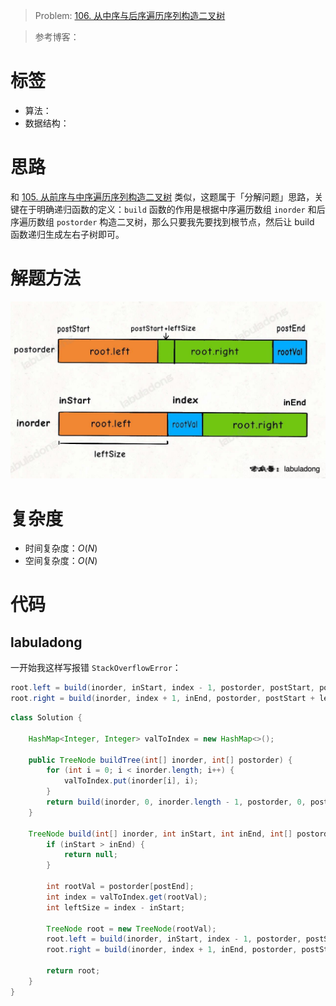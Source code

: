 <!--
 * @Auther: zth
 * @Date: 2024-03-04 10:51:47
 * @LastEditTime: 2024-03-09 19:38:14
 * @Description:
-->

> Problem: [106. 从中序与后序遍历序列构造二叉树](https://leetcode.cn/problems/construct-binary-tree-from-inorder-and-postorder-traversal/)

> 参考博客：

# 标签

- 算法：
- 数据结构：

# 思路

和 [105. 从前序与中序遍历序列构造二叉树](105_从前序与中序遍历序列构造二叉树.md) 类似，这题属于「分解问题」思路，关键在于明确递归函数的定义：`build` 函数的作用是根据中序遍历数组 `inorder` 和后序遍历数组 `postorder` 构造二叉树，那么只要我先要找到根节点，然后让 build 函数递归生成左右子树即可。

# 解题方法

![从中序和后序中根节点和左右子树起始索引的确定](从中序和后序中根节点和左右子树起始索引的确定.png)

# 复杂度

- 时间复杂度：$O(N)$
- 空间复杂度：$O(N)$

# 代码

## labuladong

一开始我这样写报错 `StackOverflowError`：

```Java
root.left = build(inorder, inStart, index - 1, postorder, postStart, postStart + leftSize);
root.right = build(inorder, index + 1, inEnd, postorder, postStart + leftSize + 1, postEnd);
```

```Java
class Solution {

    HashMap<Integer, Integer> valToIndex = new HashMap<>();

    public TreeNode buildTree(int[] inorder, int[] postorder) {
        for (int i = 0; i < inorder.length; i++) {
            valToIndex.put(inorder[i], i);
        }
        return build(inorder, 0, inorder.length - 1, postorder, 0, postorder.length - 1);
    }

    TreeNode build(int[] inorder, int inStart, int inEnd, int[] postorder, int postStart, int postEnd) {
        if (inStart > inEnd) {
            return null;
        }

        int rootVal = postorder[postEnd];
        int index = valToIndex.get(rootVal);
        int leftSize = index - inStart;

        TreeNode root = new TreeNode(rootVal);
        root.left = build(inorder, inStart, index - 1, postorder, postStart, postStart + leftSize - 1);
        root.right = build(inorder, index + 1, inEnd, postorder, postStart + leftSize, postEnd - 1);

        return root;
    }
}
```
